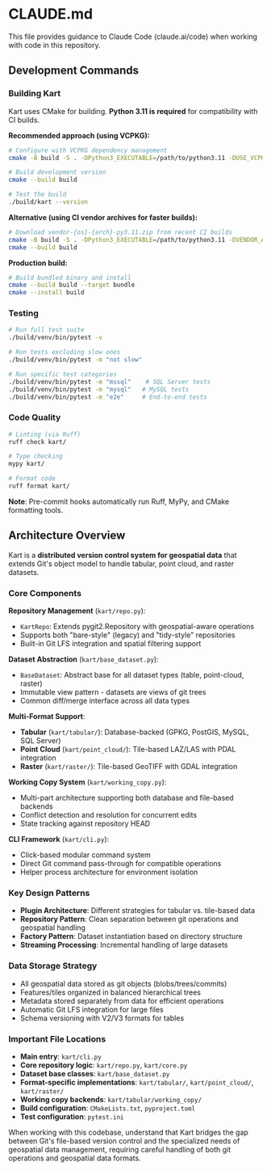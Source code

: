# CLAUDE.md

This file provides guidance to Claude Code (claude.ai/code) when working with code in this repository.

## Development Commands

### Building Kart

Kart uses CMake for building. **Python 3.11 is required** for compatibility with CI builds.

**Recommended approach (using VCPKG):**
```bash
# Configure with VCPKG dependency management
cmake -B build -S . -DPython3_EXECUTABLE=/path/to/python3.11 -DUSE_VCPKG=ON

# Build development version
cmake --build build

# Test the build
./build/kart --version
```

**Alternative (using CI vendor archives for faster builds):**
```bash
# Download vendor-{os}-{arch}-py3.11.zip from recent CI builds
cmake -B build -S . -DPython3_EXECUTABLE=/path/to/python3.11 -DVENDOR_ARCHIVE=/path/to/vendor-archive.zip -DUSE_VCPKG=OFF
cmake --build build
```

**Production build:**
```bash
# Build bundled binary and install
cmake --build build --target bundle
cmake --install build
```

### Testing

```bash
# Run full test suite
./build/venv/bin/pytest -v

# Run tests excluding slow ones
./build/venv/bin/pytest -m "not slow"

# Run specific test categories
./build/venv/bin/pytest -m "mssql"    # SQL Server tests
./build/venv/bin/pytest -m "mysql"   # MySQL tests
./build/venv/bin/pytest -m "e2e"     # End-to-end tests
```

### Code Quality

```bash
# Linting (via Ruff)
ruff check kart/

# Type checking
mypy kart/

# Format code
ruff format kart/
```

**Note**: Pre-commit hooks automatically run Ruff, MyPy, and CMake formatting tools.

## Architecture Overview

Kart is a **distributed version control system for geospatial data** that extends Git's object model to handle tabular, point cloud, and raster datasets.

### Core Components

**Repository Management** (`kart/repo.py`):
- `KartRepo`: Extends pygit2.Repository with geospatial-aware operations
- Supports both "bare-style" (legacy) and "tidy-style" repositories
- Built-in Git LFS integration and spatial filtering support

**Dataset Abstraction** (`kart/base_dataset.py`):
- `BaseDataset`: Abstract base for all dataset types (table, point-cloud, raster)
- Immutable view pattern - datasets are views of git trees
- Common diff/merge interface across all data types

**Multi-Format Support**:
- **Tabular** (`kart/tabular/`): Database-backed (GPKG, PostGIS, MySQL, SQL Server)
- **Point Cloud** (`kart/point_cloud/`): Tile-based LAZ/LAS with PDAL integration
- **Raster** (`kart/raster/`): Tile-based GeoTIFF with GDAL integration

**Working Copy System** (`kart/working_copy.py`):
- Multi-part architecture supporting both database and file-based backends
- Conflict detection and resolution for concurrent edits
- State tracking against repository HEAD

**CLI Framework** (`kart/cli.py`):
- Click-based modular command system
- Direct Git command pass-through for compatible operations
- Helper process architecture for environment isolation

### Key Design Patterns

- **Plugin Architecture**: Different strategies for tabular vs. tile-based data
- **Repository Pattern**: Clean separation between git operations and geospatial handling
- **Factory Pattern**: Dataset instantiation based on directory structure
- **Streaming Processing**: Incremental handling of large datasets

### Data Storage Strategy

- All geospatial data stored as git objects (blobs/trees/commits)
- Features/tiles organized in balanced hierarchical trees
- Metadata stored separately from data for efficient operations
- Automatic Git LFS integration for large files
- Schema versioning with V2/V3 formats for tables

### Important File Locations

- **Main entry**: `kart/cli.py`
- **Core repository logic**: `kart/repo.py`, `kart/core.py`
- **Dataset base classes**: `kart/base_dataset.py`
- **Format-specific implementations**: `kart/tabular/`, `kart/point_cloud/`, `kart/raster/`
- **Working copy backends**: `kart/tabular/working_copy/`
- **Build configuration**: `CMakeLists.txt`, `pyproject.toml`
- **Test configuration**: `pytest.ini`

When working with this codebase, understand that Kart bridges the gap between Git's file-based version control and the specialized needs of geospatial data management, requiring careful handling of both git operations and geospatial data formats.
